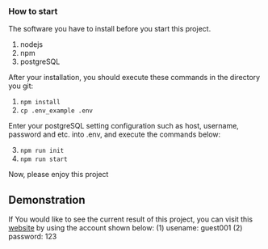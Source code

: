 
### How to start
The software you have to install before you start this project.

1. nodejs
2. npm
3. postgreSQL

After your installation, you should execute these commands in the directory you git:

1. `npm install`
2. `cp .env_example .env`

Enter your postgreSQL setting configuration such as host, username, password and etc. into .env, and execute the commands below:

3. `npm run init`
4. `npm run start`

Now, please enjoy this project


## Demonstration
If You would like to see the current result of this project, you can visit this [website](http://172.105.196.227/) by using the account shown below:
(1) usename: guest001
(2) password: 123

